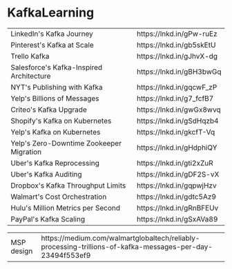 # KafkaLearning
<html>
    <body>
    <table>
      <tr>
      <td>LinkedIn's Kafka Journey</td>
      <td>https://lnkd.in/gPw-ruEz</td>
      </tr>
      <tr>
      <td>Pinterest's Kafka at Scale</td>
      <td>https://lnkd.in/gb5skEtU</td>
      </tr>
	  <tr>
      <td>Trello Kafka</td>
      <td>https://lnkd.in/gJhvX-dg</td>
      </tr>
	  <tr>
      <td>Salesforce's Kafka-Inspired Architecture</td>
      <td>https://lnkd.in/gBH3bwGq</td>
      </tr>
	  <tr>
      <td>NYT's Publishing with Kafka</td>
      <td>https://lnkd.in/gqcwF_zP</td>
      </tr>
	  <tr>
      <td>Yelp's Billions of Messages</td>
      <td>https://lnkd.in/g7_fcfB7</td>
      </tr>	 
	  <tr>
      <td>Criteo's Kafka Upgrade</td>
      <td>https://lnkd.in/gwGx8wvq</td>
      </tr>	
	  <tr>
      <td>Shopify's Kafka on Kubernetes</td>
      <td>https://lnkd.in/gSdHqzb4</td>
      </tr>	
	  <tr>
      <td>Yelp's Kafka on Kubernetes</td>
      <td>https://lnkd.in/gkcfT-Vq</td>
      </tr>	 
	  <tr>
      <td>Yelp's Zero-Downtime Zookeeper Migration</td>
      <td>https://lnkd.in/gHdphiQY</td>
      </tr>	  
	  <tr>
      <td>Uber's Kafka Reprocessing</td>
      <td>https://lnkd.in/gti2xZuR</td>
      </tr>   	
	  <tr>
      <td>Uber's Kafka Auditing</td>
      <td>https://lnkd.in/gDF2S-vX</td>
      </tr>  	
	  <tr>
      <td>Dropbox's Kafka Throughput Limits</td>
      <td>https://lnkd.in/gqpwjHzv</td>
      </tr>  
	  <tr>
      <td>Walmart's Cost Orchestration</td>
      <td>https://lnkd.in/gdtc5Az9</td>
      </tr>  	
	  <tr>
      <td>Hulu's Million Metrics per Second</td>
      <td>https://lnkd.in/gRnBFEUv</td>
      </tr>  	
	  <tr>
      <td>PayPal's Kafka Scaling</td>
      <td>https://lnkd.in/gSxAVa89</td>
      </tr>  		  
    </table>
   </body>
</html>

<html>
  <body>
    <table>
      <tr><td>MSP design</td><td>https://medium.com/walmartglobaltech/reliably-processing-trillions-of-kafka-messages-per-day-23494f553ef9</td></tr>
    </table>
      
  </body>
</html>
